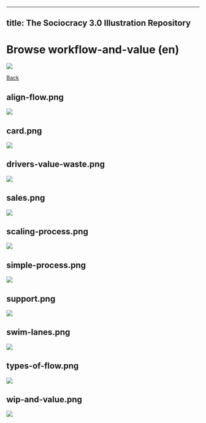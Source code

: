 
---
title: The Sociocracy 3.0 Illustration Repository
---

# Browse workflow-and-value (en)

![](/img/en-48px.png)

[Back](index-en.html)

## align-flow.png

![](/img/en/workflow-and-value/align-flow.png)

## card.png

![](/img/en/workflow-and-value/card.png)

## drivers-value-waste.png

![](/img/en/workflow-and-value/drivers-value-waste.png)

## sales.png

![](/img/en/workflow-and-value/sales.png)

## scaling-process.png

![](/img/en/workflow-and-value/scaling-process.png)

## simple-process.png

![](/img/en/workflow-and-value/simple-process.png)

## support.png

![](/img/en/workflow-and-value/support.png)

## swim-lanes.png

![](/img/en/workflow-and-value/swim-lanes.png)

## types-of-flow.png

![](/img/en/workflow-and-value/types-of-flow.png)

## wip-and-value.png

![](/img/en/workflow-and-value/wip-and-value.png)

